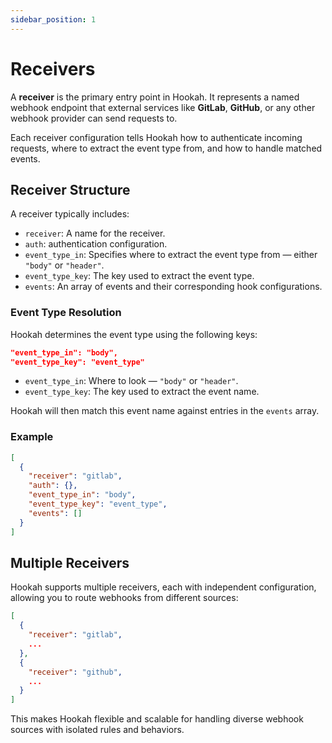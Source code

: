 ```yaml
---
sidebar_position: 1
---
```


# Receivers

A **receiver** is the primary entry point in Hookah. It represents a named webhook endpoint that external services like
**GitLab**, **GitHub**, or any other webhook provider can send requests to.

Each receiver configuration tells Hookah how to authenticate incoming requests, where to extract the event type from,
and how to handle matched events.

## Receiver Structure

A receiver typically includes:

- `receiver`: A name for the receiver.
- `auth`: authentication configuration.
- `event_type_in`: Specifies where to extract the event type from — either `"body"` or `"header"`.
- `event_type_key`: The key used to extract the event type.
- `events`: An array of events and their corresponding hook configurations.

### Event Type Resolution

Hookah determines the event type using the following keys:

```json
"event_type_in": "body",
"event_type_key": "event_type"
```

- `event_type_in`: Where to look — `"body"` or `"header"`.
- `event_type_key`: The key used to extract the event name.

Hookah will then match this event name against entries in the `events` array.

### Example

```json
[
  {
    "receiver": "gitlab",
    "auth": {},
    "event_type_in": "body",
    "event_type_key": "event_type",
    "events": []
  }
]
```

## Multiple Receivers

Hookah supports multiple receivers, each with independent configuration, allowing you to route webhooks from different
sources:

```json
[
  {
    "receiver": "gitlab",
    ...
  },
  {
    "receiver": "github",
    ...
  }
]
```

This makes Hookah flexible and scalable for handling diverse webhook sources with isolated rules and behaviors.
